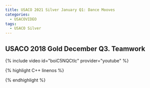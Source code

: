 ```yaml
---
title: USACO 2021 Silver January Q1: Dance Mooves
categories:
  - USACOVIDEO
tags:
  - USACO Silver
---
```

  
## USACO 2018 Gold December Q3. Teamwork
  
{% include video id="boiC5NQCtlc" provider="youtube" %}
  
  
{% highlight C++ linenos %}
  
{% endhighlight %}  

